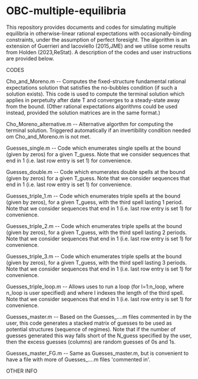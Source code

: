 # OBC-multiple-equilibria
This repository provides documents and codes for simulating multiple equilibria in otherwise-linear rational expectations with occasionally-binding constraints, under the assumption of perfect foresight. The algorithm is an extension of Guerrieri and Iacoviello (2015,JME) and we utilise some results from Holden (2023,ReStat). A description of the codes and user instructions are provided below.

CODES

Cho_and_Moreno.m -- Computes the fixed-structure fundamental rational expectations solution that satisfies the no-bubbles condition (if such a solution exists). This code is used to compute the terminal solution which applies in perpetuity after date T and converges to a steady-state away from the bound. (Other rational expectations algorithms could be used instead, provided the solution matrices are in the same format.)

Cho_Moreno_alternative.m -- Alternative algorthm for computing the terminal solution. Triggered automatically if an invertibility condition needed om Cho_and_Moreno.m is not met. 

Guesses_single.m -- Code which enumerates single spells at the bound (given by zeros) for a given T_guess. Note that we consider sequences that end in 1 (i.e. last row entry is set 1) for convenience.

Guesses_double.m -- Code which enumerates double spells at the bound (given by zeros) for a given T_guess. Note that we consider sequences that end in 1 (i.e. last row entry is set 1) for convenience.

Guesses_triple_1.m -- Code which enumerates triple spells at the bound (given by zeros), for a given T_guess, with the third spell lasting 1 period. Note that we consider sequences that end in 1 (i.e. last row entry is set 1) for convenience.

Guesses_triple_2.m -- Code which enumerates triple spells at the bound (given by zeros), for a given T_guess, with the third spell lasting 2 periods. Note that we consider sequences that end in 1 (i.e. last row entry is set 1) for convenience.

Guesses_triple_3.m -- Code which enumerates triple spells at the bound (given by zeros), for a given T_guess, with the third spell lasting 3 periods. Note that we consider sequences that end in 1 (i.e. last row entry is set 1) for convenience.

Guesses_triple_loop.m -- Allows uses to run a loop (for l=1:n_loop, where n_loop is user specified) and where l indexes the length of the third spell. Note that we consider sequences that end in 1 (i.e. last row entry is set 1) for convenience.

Guesses_master.m -- Based on the Guesses_....m files commented in by the user, this code generates a stacked matrix of guesses to be used as potential structures (sequence of regimes). Note that if the number of guesses generated this way falls short of the N_guess specified by the user, then the excess guesses (columns) are random guesses of 0s and 1s. 

Guesses_master_FG.m -- Same as Guesses_master.m, but is convenient to have a file with more of Guesses_....m files 'commented in'. 



OTHER INFO
